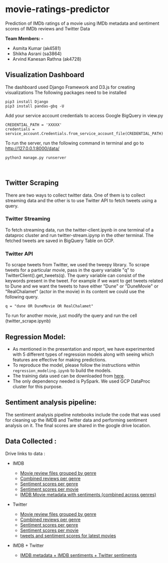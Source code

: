 # movie-ratings-predictor
Prediction of IMDb ratings of a movie using IMDb metadata and sentiment scores of IMDb reviews and Twitter Data

**Team Members: -**
* Asmita Kumar (ak4581)
* Shikha Asrani (sa3864)
* Arvind Kanesan Rathna (ak4728)

## Visualization Dashboard
The dashboard used Django Framework and D3.js for creating visualizations
The following packages need to be installed

```
pip3 install Django
pip3 install pandas-gbq -U
```
Add your service account credentials to access Google BigQuery in view.py

```
CREDENTIAL_PATH = 'XXXXX'
credentials = service_account.Credentials.from_service_account_file(CREDENTIAL_PATH)
```

To run the server, run the following command in terminal and go to http://127.0.0.1:8000/data/

```
python3 manage.py runserver
```

<br>

## Twitter Scraping
There are two ways to collect twitter data. One of them is to collect streaming data and the other is to use Twitter API to fetch tweets using a query.

### Twitter Streaming
To fetch streaming data, run the twitter-client.ipynb in one terminal of a dataproc cluster and run twitter-stream.ipynp in the other terminal. The fetched tweets are saved in BigQuery Table on GCP.

### Twitter API
To scrape tweets from Twitter, we used the tweepy library. To scrape tweets for a particular movie, pass in the query variable "q" to TwitterClient().get_tweets(q). The query variable can consist of the keywords present in the tweet. For example if we want to get tweets related to Dune and we want the tweets to have either "Dune" or "DuneMovie" or "RealChalamet" (actor in the movie) in its content we could use the following query.

```
q = "dune OR DuneMovie OR RealChalamet" 
```
To run for another movie, just modify the query and run the cell (twitter_scrape.ipynb)

## Regression Model:

* As mentioned in the presentation and report, we have experimented with 5 different types of regression models along with seeing which features are effective for making predictions.
* To reproduce the model, please follow the instructions within `regression_modeling.ipynb` to build the models. 
* The training data used can be downloaded from [here](https://drive.google.com/file/d/1V5XVmcmhyeDd3FAYsovQST0D0DikkpMp/view?usp=sharing).
* The only dependency needed is PySpark. We used GCP DataProc cluster for this purpose.

## Sentiment analysis pipeline:

The sentiment analysis pipeline notebooks include the code that was used for cleaning up the IMDB and Twitter data and performing sentiment analysis on it. The final scores are shared in the google drive location.

## Data Collected :

Drive links to data :

- IMDB
  - [Movie review files grouped by genre](https://drive.google.com/drive/folders/1653OJuQqmlDkJbyAjh7snMF-IVuzsMnf?usp=sharing)
  - [Combined reviews per genre](https://drive.google.com/drive/folders/1r1As9zozjQht2e_L_vK5lIVOCrO7_Qgs?usp=sharing)
  - [Sentiment scores per genre](https://drive.google.com/drive/folders/1XZ3HH2eInnp18Iis4iesKaZ1se6hHJWw?usp=sharing)
  - [Sentiment scores per movie](https://drive.google.com/drive/folders/1n3dwG1No4Fro7Vg1abkr6p0OjslvvoRx?usp=sharing)
  - [IMDB Movie metadata with sentiments (combined across genres)](https://drive.google.com/file/d/1uwBLZdmYUoYSTYuzD0IMpGynmmXvPcRS/view?usp=sharing)

- Twitter
  - [Movie review files grouped by genre](https://drive.google.com/drive/folders/1OrEAQ8Yjs9PObIBwhEtd-kFDOIWsscO8?usp=sharing)
  - [Combined reviews per genre](https://drive.google.com/drive/folders/1ai3t2gkrGUYkkJ2BLOVw7Xh1xhbLZHZs?usp=sharing)
  - [Sentiment scores per genre](https://drive.google.com/drive/folders/1zKifW6waZbYgaF7nlNpwu8mn2Skoz1zr?usp=sharing)
  - [Sentiment scores per movie](https://drive.google.com/drive/folders/1V9PdsOWIT9O_U0-ARpiQNRlhGo5X8MKc?usp=sharing)
  - [tweets and sentiment scores for latest movies](https://drive.google.com/drive/folders/1eO2rf4qGT8806BAMH1owUTrFfzxfOqKN?usp=sharing)

- IMDB + Twitter
  - [IMDB metadata + IMDB sentiments + Twitter sentiments](https://drive.google.com/file/d/1V5XVmcmhyeDd3FAYsovQST0D0DikkpMp/view?usp=sharing)
